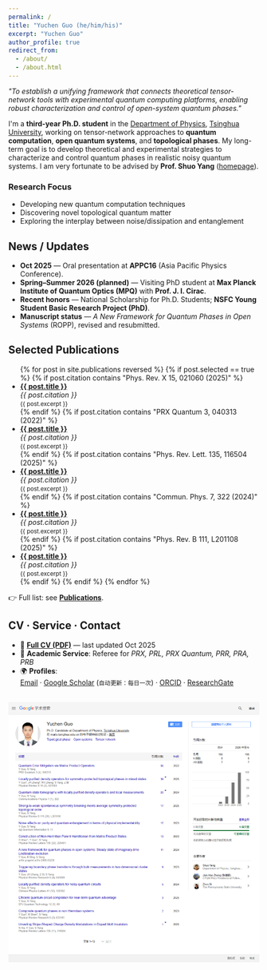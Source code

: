 ```yaml
---
permalink: /
title: "Yuchen Guo (he/him/his)"
excerpt: "Yuchen Guo"
author_profile: true
redirect_from:
  - /about/
  - /about.html
---
```


*"To establish a unifying framework that connects theoretical tensor-network tools with experimental quantum computing platforms, enabling robust characterization and control of open-system quantum phases."*

I'm a **third-year Ph.D. student** in the [Department of Physics](https://www.phys.tsinghua.edu.cn/), [Tsinghua University](https://www.tsinghua.edu.cn/), working on tensor-network approaches to **quantum computation**, **open quantum systems**, and **topological phases**. My long-term goal is to develop theoretical and experimental strategies to characterize and control quantum phases in realistic noisy quantum systems. I am very fortunate to be advised by **Prof. Shuo Yang** ([homepage](https://sites.google.com/view/shuoyang1984)).
### Research Focus
- Developing new quantum computation techniques  
- Discovering novel topological quantum matter  
- Exploring the interplay between noise/dissipation and entanglement

## News / Updates
- **Oct 2025** — Oral presentation at **APPC16** (Asia Pacific Physics Conference).  
- **Spring–Summer 2026 (planned)** — Visiting PhD student at **Max Planck Institute of Quantum Optics (MPQ)** with **Prof. J. I. Cirac**.  
- **Recent honors** — National Scholarship for Ph.D. Students; **NSFC Young Student Basic Research Project (PhD)**.  
- **Manuscript status** — *A New Framework for Quantum Phases in Open Systems* (ROPP), revised and resubmitted.

## Selected Publications

<ul>
{% for post in site.publications reversed %}
  {% if post.selected == true %}
    {% if post.citation contains "Phys. Rev. X 15, 021060 (2025)" %}
      <li><b><a href="{{ post.paperurl }}">{{ post.title }}</a></b><br/>
      <i>{{ post.citation }}</i><br/>
      <small>{{ post.excerpt }}</small></li>
    {% endif %}
    {% if post.citation contains "PRX Quantum 3, 040313 (2022)" %}
      <li><b><a href="{{ post.paperurl }}">{{ post.title }}</a></b><br/>
      <i>{{ post.citation }}</i><br/>
      <small>{{ post.excerpt }}</small></li>
    {% endif %}
    {% if post.citation contains "Phys. Rev. Lett. 135, 116504 (2025)" %}
      <li><b><a href="{{ post.paperurl }}">{{ post.title }}</a></b><br/>
      <i>{{ post.citation }}</i><br/>
      <small>{{ post.excerpt }}</small></li>
    {% endif %}
    {% if post.citation contains "Commun. Phys. 7, 322 (2024)" %}
      <li><b><a href="{{ post.paperurl }}">{{ post.title }}</a></b><br/>
      <i>{{ post.citation }}</i><br/>
      <small>{{ post.excerpt }}</small></li>
    {% endif %}
    {% if post.citation contains "Phys. Rev. B 111, L201108 (2025)" %}
      <li><b><a href="{{ post.paperurl }}">{{ post.title }}</a></b><br/>
      <i>{{ post.citation }}</i><br/>
      <small>{{ post.excerpt }}</small></li>
    {% endif %}
  {% endif %}
{% endfor %}
</ul>

👉 Full list: see **[Publications](/publications/)**.

## CV · Service · Contact

- 📄 **[Full CV (PDF)](/assets/CV.pdf)** — last updated Oct 2025  
- 📝 **Academic Service**: Referee for *PRX, PRL, PRX Quantum, PRR, PRA, PRB*  
- 🌍 **Profiles**:  
  [Email](mailto:guo-yc23@mails.tsinghua.edu.cn) · 
  [Google Scholar](https://scholar.google.com/citations?user=ZbaW22gAAAAJ&hl) (<small>自动更新：每日一次</small>) · 
  [ORCID](https://orcid.org/0000-0002-4901-2737) · 
  [ResearchGate](https://www.researchgate.net/profile/Yuchen-Guo-31)  

<br/>
<img src="/images/scholar.png" alt="Google Scholar daily snapshot" />
